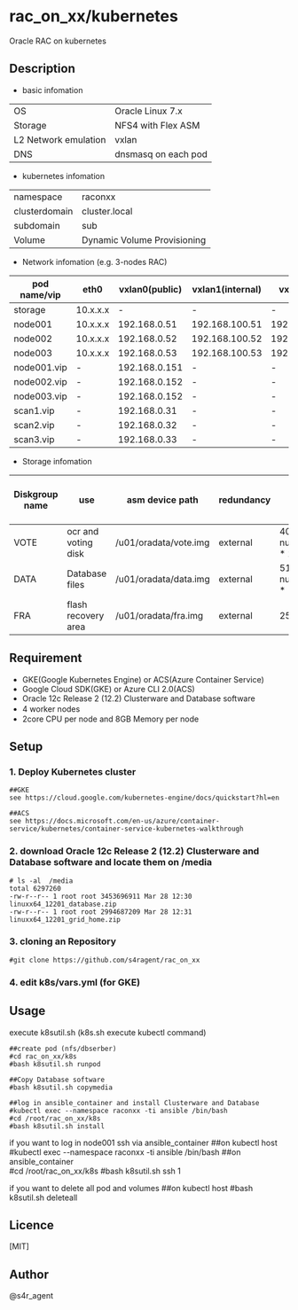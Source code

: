 rac_on_xx/kubernetes
====

 Oracle RAC on kubernetes

## Description
- basic infomation

|||
|-----|-----|
|OS|Oracle Linux 7.x|
|Storage|NFS4 with Flex ASM|
|L2 Network emulation|vxlan|
|DNS|dnsmasq on each pod|

- kubernetes infomation

|||
|-----|-----|
|namespace|raconxx|
|clusterdomain|cluster.local|
|subdomain|sub|
|Volume|Dynamic Volume Provisioning|

- Network infomation (e.g. 3-nodes RAC)

|pod name/vip|eth0|vxlan0(public)|vxlan1(internal)|vxlan2(asm)|
|--------|--------|-------|-------|-------|
|storage|10.x.x.x|-|-|-|
|node001|10.x.x.x|192.168.0.51|192.168.100.51|192.168.200.51|
|node002|10.x.x.x|192.168.0.52|192.168.100.52|192.168.200.52|
|node003|10.x.x.x|192.168.0.53|192.168.100.53|192.168.200.53|
|node001.vip|-|192.168.0.151|-|-|
|node002.vip|-|192.168.0.152|-|-|
|node003.vip|-|192.168.0.152|-|-|
|scan1.vip|-|192.168.0.31|-|-|
|scan2.vip|-|192.168.0.32|-|-|
|scan3.vip|-|192.168.0.33|-|-|


- Storage infomation 

|Diskgroup name|use|asm device path|redundancy|size(MB)|size(MB)(e.g. 3-nodes RAC)|
|--------|--------|-------|-------|-------|-------|
|VOTE|ocr and voting disk|/u01/oradata/vote.img|external| 40960 + ( num_of_nodes * 2048 )|47104|
|DATA|Database files|/u01/oradata/data.img|external| 5120 + ( num_of_nodes * 1024 ) |8192|
|FRA|flash recovery area|/u01/oradata/fra.img|external|25600|25600|


## Requirement
- GKE(Google Kubernetes Engine) or ACS(Azure Container Service) 
- Google Cloud SDK(GKE) or Azure CLI 2.0(ACS) 
- Oracle 12c Release 2 (12.2) Clusterware and Database software
- 4 worker nodes　 
- 2core CPU per node and 8GB Memory per node



## Setup
### 1. Deploy Kubernetes cluster
    ##GKE
    see https://cloud.google.com/kubernetes-engine/docs/quickstart?hl=en 
    
    ##ACS 
    see https://docs.microsoft.com/en-us/azure/container-service/kubernetes/container-service-kubernetes-walkthrough
### 2. download Oracle 12c Release 2 (12.2) Clusterware and Database software and locate them on /media
    # ls -al  /media
    total 6297260
    -rw-r--r-- 1 root root 3453696911 Mar 28 12:30 linuxx64_12201_database.zip
    -rw-r--r-- 1 root root 2994687209 Mar 28 12:31 linuxx64_12201_grid_home.zip
### 3. cloning an Repository
    #git clone https://github.com/s4ragent/rac_on_xx

### 4. edit k8s/vars.yml (for GKE)

## Usage
execute k8sutil.sh   (k8s.sh execute kubectl command)

    ##create pod (nfs/dbserber)
    #cd rac_on_xx/k8s
    #bash k8sutil.sh runpod
    
    ##Copy Database software
    #bash k8sutil.sh copymedia

    ##log in ansible_container and install Clusterware and Database
    #kubectl exec --namespace raconxx -ti ansible /bin/bash
    #cd /root/rac_on_xx/k8s
    #bash k8sutil.sh install 

if you want to log in node001 ssh via ansible_container
    ##on kubectl host
    #kubectl exec --namespace raconxx -ti ansible /bin/bash
    ##on ansible_container    
    #cd /root/rac_on_xx/k8s
    #bash k8sutil.sh ssh 1

if you want to delete all pod and volumes
    ##on kubectl host
    #bash k8sutil.sh deleteall

## Licence
[MIT]


## Author
@s4r_agent
